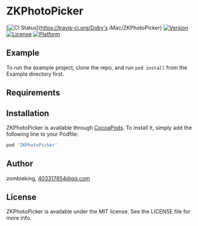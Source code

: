 # ZKPhotoPicker

[![CI Status](https://img.shields.io/travis/zombieking/ZKPhotoPicker.svg?style=flat)](https://travis-ci.org/Doby's iMac/ZKPhotoPicker)
[![Version](https://img.shields.io/cocoapods/v/ZKPhotoPicker.svg?style=flat)](https://cocoapods.org/pods/ZKPhotoPicker)
[![License](https://img.shields.io/cocoapods/l/ZKPhotoPicker.svg?style=flat)](https://cocoapods.org/pods/ZKPhotoPicker)
[![Platform](https://img.shields.io/cocoapods/p/ZKPhotoPicker.svg?style=flat)](https://cocoapods.org/pods/ZKPhotoPicker)

## Example

To run the example project, clone the repo, and run `pod install` from the Example directory first.

## Requirements

## Installation

ZKPhotoPicker is available through [CocoaPods](https://cocoapods.org). To install
it, simply add the following line to your Podfile:

```ruby
pod 'ZKPhotoPicker'
```

## Author

zombieking, 403317854@qq.com

## License

ZKPhotoPicker is available under the MIT license. See the LICENSE file for more info.
